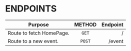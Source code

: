 # ENDPOINTS  


| Purpose      | METHOD          | Endpoint  |
| ------------- |:-------------:| -----:|
|   Route to fetch HomePage.   | `GET` | / |
|   Route to a new event.   | `POST` | /event |